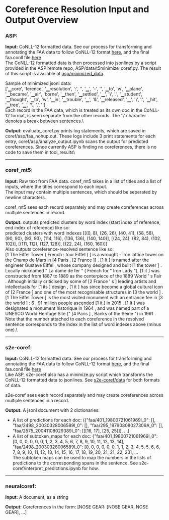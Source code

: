 # Coreference Resolution Input and Output Overview

### ASP:

**Input:** CoNLL-12 formatted data. See our process for transforming and annotating the FAA data to follow CoNLL-12 format [here](../OMIn_dataset/data_processing/conll_12_format_processing), and the final faa.conll file [here](../OMIn_dataset/data/FAA_data/faa.conll)\
The CoNLL-12 formatted data is then processed into jsonlines by a script provided in the ASP remote repo, ASP/data/t5minimize_coref.py. The result of this script is available at [asp/minimized_data](asp/minimized_data).

Sample of minimized jsonl data: \
['▁core', 'ference', '▁resolution', ':', '<speaker>', '▁', '-', '</speaker>', '▁to', 'w', '▁plane', '▁became', '▁air', 'borne', '▁then', '▁settled', '▁', '\\', '.', '▁student', '▁thought', '▁to', 'w', '▁in', '▁trouble', '▁', '&', '▁released', '▁', '\\', '.', '▁hit', '▁tree', '▁', '\\', '.', '</s>']\
Each record in the FAA data, which is treated as its own doc in the CoNLL-12 format, is seen separate from the other records. The '\\' character denotes a break between sentences.\

**Output:** evaluate_coref.py prints log statements, which are saved in coref/asp/faa_nohup.out. These logs include 3 print statements for each entry, coref/asp/analyze_output.ipynb scans the output for predicted coreferences. Since currently ASP is finding no coreferences, there is no code to save them in tool_results\

---

### coref_mt5:

**Input:** Raw text from FAA data. coref_mt5 takes in a list of titles and a list of inputs, where the titles correspond to each input.\
The input may contain multiple sentences, which should be seperated by newline characters.

coref_mt5 sees each record separately and may create coreferences across multiple sentences in record.

**Output:** outputs predicted clusters by word index (start index of reference, end index of reference) like so:\
predicted clusters with word indexes [[(0, 8), (26, 26), (40, 41), (58, 58), (90, 90), (93, 93), (114, 116), (136, 136), (140, 140)], [(24, 24), (82, 84), (102, 102)], [(111, 112), (127, 128)], [(22, 24), (160, 160)]]\
Also outputs coreference-resolved sentence like so:\
[1 The Eiffel Tower ( French : tour Eiffel ) ] is a wrought - iron lattice tower on the Champ de Mars in [4 Paris , [2 France ]] . [1 It ] is named after the engineer Gustave Eiffel , whose company designed and built [1 the tower ] . Locally nicknamed " La dame de fer " ( French for " Iron Lady "), [1 it ] was constructed from 1887 to 1889 as the centerpiece of the 1889 World ' s Fair . Although initially criticised by some of [2 France ' s ] leading artists and intellectuals for [1 its ] design , [1 it ] has since become a global cultural icon of [2 France ] and one of the most recognisable structures in [3 the world ] . [1 The Eiffel Tower ] is the most visited monument with an entrance fee in [3 the world ] : 6 . 91 million people ascended [1 it ] in 2015 . [1 It ] was designated a monument historique in 1964 , and was named part of a UNESCO World Heritage Site (" [4 Paris ] , Banks of the Seine ") in 1991 .\
Note that the number attached to each coreference in the resolved sentence corresponds to the index in the list of word indexes above (minus one).\

---

### s2e-coref:

**Input:** CoNLL-12 formatted data. See our process for transforming and annotating the FAA data to follow CoNLL-12 format [here](../OMIn_dataset/data/conll_12_format_processing), and the final faa.conll file [here](../OMIn_dataset/data/FAA_data/faa.conll)\
Like ASP, s2e-coref also has a minimize.py script which transforms the CoNLL-12 formatted data to jsonlines. See [s2e-coref/data](s2e-coref/data) for both formats of data. 

s2e-coref sees each record separately and may create coreferences across multiple sentences in a record.

**Output:** A jsonl document with 2 dictionaries:
- A list of predictions for each doc: ({"faa/401_19800721061969I_0": [], "faa/2498_20030328006589I_0": [], "faa/295_19790808027309A_0": [], "faa/2575_20041108029389I_0": [[[16, 17], [25, 25]]], ...)
- A list of subtoken_maps for each doc: {"faa/401_19800721061969I_0": [0, 0, 0, 0, 0, 0, 1, 2, 3, 4, 5, 6, 7, 8, 9, 10, 11, 12, 13, 14], "faa/2498_20030328006589I_0": [0, 0, 0, 0, 0, 0, 1, 1, 2, 3, 4, 5, 5, 6, 6, 7, 8, 9, 10, 11, 12, 13, 14, 15, 16, 17, 18, 19, 20, 21, 21, 22, 23], ...\
The subtoken maps can be used to map the numbers in the lists of predictions to the corresponding spans in the sentence. See s2e-coref/interpret_predictions.ipynb for how.

---

### neuralcoref:

**Input:** A document, as a string

**Output:** Coreferences in the form: [NOSE GEAR: [NOSE GEAR, NOSE GEAR], ...]

